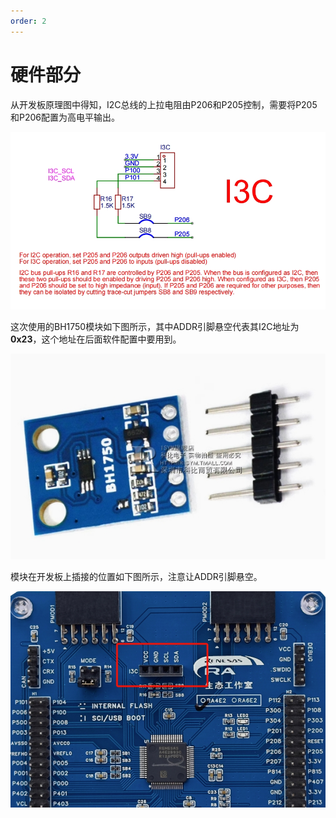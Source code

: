 ```yaml
---
order: 2
---
```

# 硬件部分
从开发板原理图中得知，I2C总线的上拉电阻由P206和P205控制，需要将P205和P206配置为高电平输出。

![alt text](images/i2c原理图.jpg)

这次使用的BH1750模块如下图所示，其中ADDR引脚悬空代表其I2C地址为**0x23**，这个地址在后面软件配置中要用到。

![alt text](images/BH1750模块.jpg)

模块在开发板上插接的位置如下图所示，注意让ADDR引脚悬空。

![alt text](images/模块插接位置.jpg)